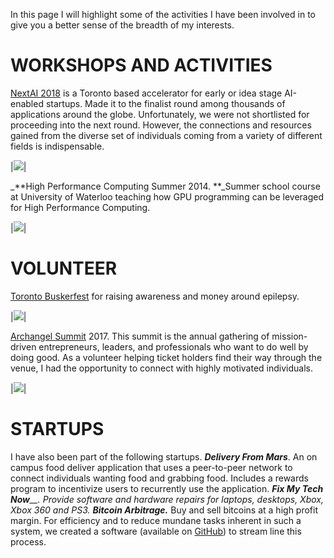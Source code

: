 In this page I will highlight some of the activities I have been involved in to give you a better sense of the breadth of my interests.

# WORKSHOPS AND ACTIVITIES

[NextAI 2018](https://www.nextcanada.com/next-ai) is a Toronto based accelerator for early or idea stage AI-enabled startups. Made it to the finalist round among thousands of applications around the globe. Unfortunately, we were not shortlisted for proceeding into the next round. However, the connections and resources gained from the diverse set of individuals coming from a variety of different fields is indispensable.  

|![](http://omar-abid.com/wp_portfolio/wp-content/uploads/2018/01/next-ai.jpg)|


_**High Performance Computing Summer 2014. **_Summer school course at University of Waterloo teaching how GPU programming can be leveraged for High Performance Computing.

|![](http://omar-abid.com/wp_portfolio/wp-content/uploads/2018/01/waterloo_Nvidia_CUDA_Logo-300x182.jpg)|


# VOLUNTEER

[Toronto Buskerfest](http://torontobuskerfest.com/) for raising awareness and money around epilepsy.

|![](http://omar-abid.com/wp_portfolio/wp-content/uploads/2018/01/scotiabank_buskerfest-300x112.jpg)|


[Archangel Summit](http://www.archangelsummit.com/) 2017\. This summit is the annual gathering of mission-driven entrepreneurs, leaders, and professionals who want to do well by doing good. As a volunteer helping ticket holders find their way through the venue, I had the opportunity to connect with highly motivated individuals.

|![](http://omar-abid.com/wp_portfolio/wp-content/uploads/2018/01/archangel_summit_2017-300x113.png)|


# STARTUPS

I have also been part of the following startups. _**Delivery From Mars**_. An on campus food deliver application that uses a peer-to-peer network to connect individuals wanting food and grabbing food. Includes a rewards program to incentivize users to recurrently use the application. _**Fix My Tech Now**__. Provide software and hardware repairs for laptops, desktops, Xbox, Xbox 360 and PS3._ _**Bitcoin Arbitrage.**_ Buy and sell bitcoins at a high profit margin. For efficiency and to reduce mundane tasks inherent in such a system, we created a software (available on [GitHub](https://github.com/omarabid59/Bitcoin_LBTC_Trading)) to stream line this process.
